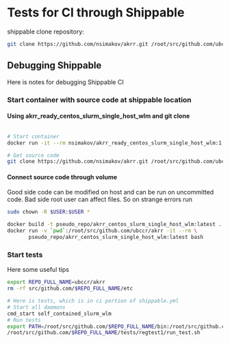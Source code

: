 # Tests for CI through Shippable

shippable clone repository:
```bash
git clone https://github.com/nsimakov/akrr.git /root/src/github.com/ubccr/akrr
```

## Debugging Shippable

Here is notes for debugging Shippable CI

### Start container with source code at shippable location
#### Using akrr_ready_centos_slurm_single_host_wlm and git clone

```bash

# Start container
docker run -it --rm nsimakov/akrr_ready_centos_slurm_single_host_wlm:1 bash

# Get source code
git clone https://github.com/nsimakov/akrr.git /root/src/github.com/ubccr/akrr
```

#### Connect source code through volume

Good side code can be modified on host and can be run on uncommitted code.
Bad side root user can affect files. So on strange errors run
 
```bash
sudo chown -R $USER:$USER *
```



```bash
docker build -t pseudo_repo/akrr_centos_slurm_single_host_wlm:latest .
docker run -v `pwd`:/root/src/github.com/ubccr/akrr -it --rm \
       pseudo_repo/akrr_centos_slurm_single_host_wlm:latest bash
```

### Start tests

Here some useful tips
```bash
export REPO_FULL_NAME=ubccr/akrr
rm -rf src/github.com/$REPO_FULL_NAME/etc

# Here is tests, which is in ci portion of shippable.yml
# Start all daemons
cmd_start self_contained_slurm_wlm
# Run tests
export PATH=/root/src/github.com/$REPO_FULL_NAME/bin:/root/src/github.com/$REPO_FULL_NAME/tests/bin:$PATH
/root/src/github.com/$REPO_FULL_NAME/tests/regtest1/run_test.sh

```
